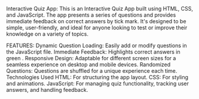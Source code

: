 Interactive Quiz App:
This is an Interactive Quiz App built using HTML, CSS, and JavaScript. The app presents a series of questions and provides immediate feedback on correct answers by tick mark. It's designed to be simple, user-friendly, and ideal for anyone looking to test or improve their knowledge on a variety of topics.

FEATURES:
Dynamic Question Loading: Easily add or modify questions in the JavaScript file.
Immediate Feedback: Highlights correct answers in green .
Responsive Design: Adaptable for different screen sizes for a seamless experience on desktop and mobile devices.
Randomized Questions: Questions are shuffled for a unique experience each time.
Technologies Used
HTML: For structuring the app layout.
CSS: For styling and animations.
JavaScript: For managing quiz functionality, tracking user answers, and handling feedback.
